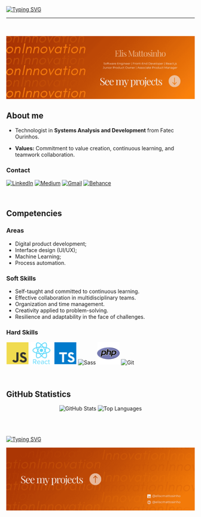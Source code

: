 <a href="https://git.io/typing-svg">
  <img src="https://readme-typing-svg.demolab.com?font=Playfair+Display&weight=600&size=60&pause=1000&color=f87c11&center=true&vCenter=true&random=true&width=1200&height=100&lines=Hey%2C+I'm+Elis.+It's+a+pleasure!;Front-End+Developer." alt="Typing SVG" />
</a>
<hr />

<br />
<br />

<img src="img/see-my-projects.png" alt="presentation-banner" />

<br />

<div>

  ## About me
  - Technologist in <strong>Systems Analysis and Development</strong> from Fatec Ourinhos.

  - <strong>Values:</strong> Commitment to value creation, continuous learning, and teamwork collaboration.

  ### Contact

  [![LinkedIn](https://img.shields.io/badge/-LinkedIn-%230077B5?style=for-the-badge&logo=linkedin&logoColor=white)](https://www.linkedin.com/in/eliscmattosinho/)
  [![Medium](https://img.shields.io/badge/Medium-12100E?style=for-the-badge&logo=medium&logoColor=white)](https://medium.com/@eliscmattosinho)
  [![Gmail](https://img.shields.io/badge/Gmail-D14836?style=for-the-badge&logo=gmail&logoColor=white)](mailto:eliscmattosinho@gmail.com)
  [![Behance](https://img.shields.io/badge/Behance-12100E?style=for-the-badge&logo=behance&logoColor=white)](https://www.behance.net/eliscmattosinho)
</div>

<br />

## Competencies

### Areas
- Digital product development;
- Interface design (UI/UX);
- Machine Learning;
- Process automation.

### Soft Skills
- Self-taught and committed to continuous learning.
- Effective collaboration in multidisciplinary teams.
- Organization and time management.
- Creativity applied to problem-solving.
- Resilience and adaptability in the face of challenges.

### Hard Skills
<div>
    <img src="https://raw.githubusercontent.com/devicons/devicon/master/icons/javascript/javascript-original.svg" alt="JavaScript" width="60" height="60"/>
    <img src="https://raw.githubusercontent.com/devicons/devicon/master/icons/react/react-original-wordmark.svg" alt="React" width="60" height="60"/>
    <img src="https://raw.githubusercontent.com/devicons/devicon/master/icons/typescript/typescript-original.svg" alt="TypeScript" width="60" height="60"/>
    <img src="https://cdn.jsdelivr.net/gh/devicons/devicon/icons/sass/sass-original.svg" alt="Sass" width="60" height="60"/>
    <img src="https://raw.githubusercontent.com/devicons/devicon/master/icons/php/php-original.svg" alt="PHP" width="60" height="60"/>
    <img src="https://www.vectorlogo.zone/logos/git-scm/git-scm-icon.svg" alt="Git" width="60" height="60"/>
</div>

<br />
<br />

## GitHub Statistics

<div align="center">
  <img height="160" src="https://github-readme-stats.vercel.app/api?username=eliscmattosinho&show_icons=true&bg_color=00000000&title_color=f87c11&custom_title=Elis+Mattosinho+-+Software+Engineer&border_color=efefef&text_color=efefef&icon_color=FFDF2B" alt="GitHub Stats">
  <img height="160" src="https://github-readme-stats.vercel.app/api/top-langs/?username=eliscmattosinho&layout=compact&bg_color=00000000&title_color=f87c11&border_color=efefef&text_color=efefef&icon_color=FFDF2B" alt="Top Languages">
</div>

<br />
<br />
<br />

<a href="https://git.io/typing-svg"><img src="https://readme-typing-svg.demolab.com?font=Playfair+Display&weight=600&size=40&pause=1000&color=F87C11&center=true&vCenter=true&random=true&width=1200&height=100&lines=Like+this%3F+Let+me+now+%E2%80%94+Send+me+a+message." alt="Typing SVG" /></a>


<img src="img/see-my-projects-end.png" alt="presentation-banner" />